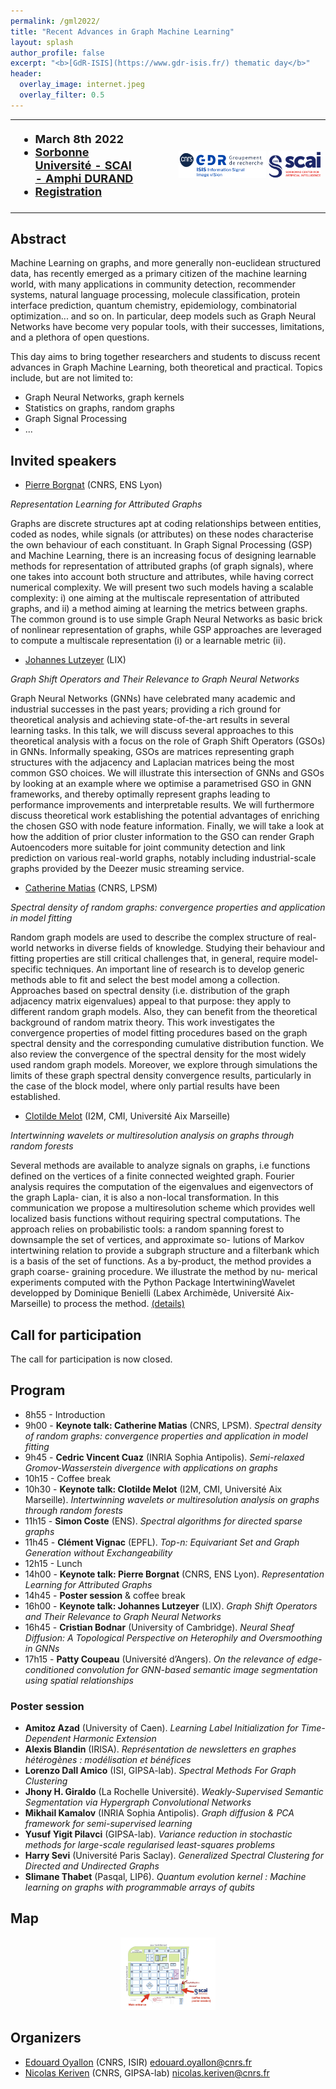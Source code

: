 ```yaml
---
permalink: /gml2022/
title: "Recent Advances in Graph Machine Learning"
layout: splash
author_profile: false
excerpt: "<b>[GdR-ISIS](https://www.gdr-isis.fr/) thematic day</b>"
header:
  overlay_image: internet.jpeg
  overlay_filter: 0.5
---
```


<style>
table, th, td {
  border: 0px;
}
</style>

<table style='table-layout:fixed;'>
  <tbody>
    <tr>
      <td align="left" style="font-size:18px;font-weight:bold">
        <ul>
          <li>March 8th 2022</li>
          <li><a href="https://scai.sorbonne-universite.fr/">Sorbonne Université - SCAI - Amphi DURAND</a></li>
          <li><a href="https://www.gdr-isis.fr/index.php/reunion/467/">Registration</a></li>
        </ul>
      </td>
      <td align="right">
	<a href="https://www.gdr-isis.fr/index.php/reunion/467/">
	<img src="/images/logo_isis.png" alt="drawing" width="50%"/></a>
	<a href="https://scai.sorbonne-universite.fr/">
	<img src="/images/scai_logo.png" alt="drawing" width="30%"/></a>
	</td>
    </tr>
  </tbody>
</table>


## Abstract

Machine Learning on graphs, and more generally non-euclidean structured data, has recently emerged as a primary citizen of the machine learning world, with many applications in community detection, recommender systems, natural language processing, molecule classification, protein interface prediction, quantum chemistry, epidemiology, combinatorial optimization... and so on. In particular, deep models such as Graph Neural Networks have become very popular tools, with their successes, limitations, and a plethora of open questions.

This day aims to bring together researchers and students to discuss recent advances in Graph Machine Learning, both theoretical and practical. Topics include, but are not limited to:

- Graph Neural Networks, graph kernels
- Statistics on graphs, random graphs
- Graph Signal Processing
- ...

## Invited speakers

- [Pierre Borgnat](http://perso.ens-lyon.fr/pierre.borgnat/) (CNRS, ENS Lyon)

*Representation Learning for Attributed Graphs*

Graphs are discrete structures apt at coding relationships between entities, coded as nodes,   while signals (or attributes) on these nodes characterise the own behaviour of each constituant. In Graph Signal Processing (GSP) and Machine Learning, there is an increasing focus of designing learnable methods for representation of attributed graphs (of graph signals), where one takes into account both structure and attributes, while having correct numerical complexity. We will present two such models having a scalable complexity: i) one aiming at the multiscale representation of attributed graphs, and ii) a method aiming at learning the metrics between graphs. The common ground is to use simple Graph Neural Networks as basic brick of nonlinear representation of graphs, while GSP approaches are leveraged to compute a multiscale representation (i) or a learnable metric (ii).

- [Johannes Lutzeyer](http://www.lix.polytechnique.fr/Labo/Johannes.LUTZEYER/) (LIX)

*Graph Shift Operators and Their Relevance to Graph Neural Networks*

Graph Neural Networks (GNNs) have celebrated many academic and industrial successes in the past years; providing a rich ground for theoretical analysis and achieving state-of-the-art results in several learning tasks. In this talk, we will discuss several approaches to this theoretical analysis with a focus on the role of Graph Shift Operators (GSOs) in GNNs. Informally speaking, GSOs are matrices representing graph structures with the adjacency and Laplacian matrices being the most common GSO choices. We will illustrate this intersection of GNNs and GSOs by looking at an example where we optimise a parametrised GSO in GNN frameworks, and thereby optimally represent graphs leading to performance improvements and interpretable results. We will furthermore discuss theoretical work establishing the potential advantages of enriching the chosen GSO with node feature information. Finally, we will take a look at how the addition of prior cluster information to the GSO can render Graph Autoencoders more suitable for joint community detection and link prediction on various real-world graphs, notably including industrial-scale graphs provided by the Deezer music streaming service. 

- [Catherine Matias](http://cmatias.perso.math.cnrs.fr/) (CNRS, LPSM)

*Spectral density of random graphs: convergence properties and application in model fitting*

Random graph models are used to describe the complex structure of real-world networks in diverse fields of knowledge. Studying their behaviour and fitting properties are still critical challenges that, in general, require model-specific techniques. An important line of research is to develop generic methods able to fit and select the best model among a collection. Approaches based on spectral density (i.e. distribution of the graph adjacency matrix eigenvalues) appeal to that purpose: they apply to different random graph models. Also, they can benefit from the theoretical background of random matrix theory. This work investigates the convergence properties of model fitting procedures based on the graph spectral density and the corresponding cumulative distribution function. We also review the convergence of the spectral density for the most widely used random graph models. Moreover, we explore through simulations the limits of these graph spectral density convergence results, particularly in the case of the block model, where only partial results have been established. 

- [Clotilde Melot](http://www.i2m.univ-amu.fr/perso/clothilde.melot/) (I2M, CMI, Université Aix Marseille)

*Intertwinning wavelets or multiresolution analysis on graphs through random forests*

Several methods are available to analyze signals on graphs, i.e functions defined on the vertices of a finite connected weighted graph. Fourier analysis requires the computation of the eigenvalues and eigenvectors of the graph Lapla- cian, it is also a non-local transformation. In this communication we propose a multiresolution scheme which provides well localized basis functions without requiring spectral computations. The approach relies on probabilistic tools: a random spanning forest to downsample the set of vertices, and approximate so- lutions of Markov intertwining relation to provide a subgraph structure and a filterbank which is a basis of the set of functions. As a by-product, the method provides a graph coarse- graining procedure. We illustrate the method by nu- merical experiments computed with the Python Package IntertwiningWavelet developped by Dominique Benielli (Labex Archimède, Université Aix-Marseille) to process the method. [(details)](https://nkeriven.github.io/files/abstract_GDR_Isis_MELOT_03-22.pdf)

## Call for participation

The call for participation is now closed.

## Program

- 8h55 - Introduction
- 9h00 - **Keynote talk: Catherine Matias** (CNRS, LPSM). *Spectral density of random graphs: convergence properties and application in model fitting*
- 9h45 - **Cedric Vincent Cuaz** (INRIA Sophia Antipolis). *Semi-relaxed Gromov-Wasserstein divergence with applications on graphs*
- 10h15 - Coffee break
- 10h30 - **Keynote talk: Clotilde Melot** (I2M, CMI, Université Aix Marseille). *Intertwinning wavelets or multiresolution analysis on graphs through random forests*
- 11h15 - **Simon Coste** (ENS). *Spectral algorithms for directed sparse graphs*
- 11h45 - **Clément Vignac** (EPFL). *Top-n: Equivariant Set and Graph Generation without Exchangeability*
- 12h15 - Lunch
- 14h00 - **Keynote talk: Pierre Borgnat** (CNRS, ENS Lyon). *Representation Learning for Attributed Graphs*
- 14h45 - **Poster session** & coffee break
- 16h00 - **Keynote talk: Johannes Lutzeyer** (LIX). *Graph Shift Operators and Their Relevance to Graph Neural Networks*
- 16h45 - **Cristian Bodnar** (University of Cambridge). *Neural Sheaf Diffusion: A Topological Perspective on Heterophily and Oversmoothing in GNNs*
- 17h15 - **Patty Coupeau** (Université d’Angers). *On the relevance of edge-conditioned convolution for GNN-based semantic image segmentation using spatial relationships*

### Poster session

- **Amitoz Azad** (University of Caen). *Learning Label Initialization for Time-Dependent Harmonic Extension*
- **Alexis Blandin** (IRISA). *Représentation de newsletters en graphes hétérogènes : modélisation et bénéfices*
- **Lorenzo Dall Amico** (ISI, GIPSA-lab). *Spectral Methods For Graph Clustering*
- **Jhony H. Giraldo** (La Rochelle Université). *Weakly-Supervised Semantic Segmentation via Hypergraph Convolutional Networks*
- **Mikhail Kamalov** (INRIA Sophia Antipolis). *Graph diffusion & PCA framework for semi-supervised learning*
- **Yusuf Yigit Pilavci** (GIPSA-lab). *Variance reduction in stochastic methods for large-scale regularised least-squares problems*
- **Harry Sevi** (Université Paris Saclay). *Generalized Spectral Clustering for Directed and Undirected Graphs*
- **Slimane Thabet** (Pasqal, LIP6). *Quantum evolution kernel : Machine learning on graphs with programmable arrays of qubits*

## Map

<p align="center">
<img src="/images/plan_scai.png" alt="drawing" width="30%"/>
</p>

## Organizers

- [Edouard Oyallon](https://edouardoyallon.github.io/) (CNRS, ISIR) edouard.oyallon@cnrs.fr
- [Nicolas Keriven](https://nkeriven.github.io/) (CNRS, GIPSA-lab) nicolas.keriven@cnrs.fr





